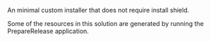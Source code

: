 An minimal custom installer that does not require install shield.

Some of the resources in this solution are generated by running the PrepareRelease application.